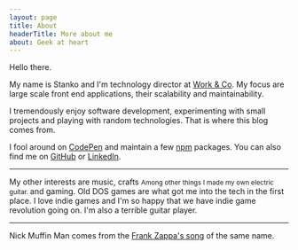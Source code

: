 ```yaml
---
layout: page
title: About
headerTitle: More about me
about: Geek at heart
---
```


Hello there.

My name is Stanko and I'm technology director at [Work & Co](https://work.co). My focus are large scale front end applications, their scalability and maintainability.

I tremendously enjoy software development, experimenting with small projects and playing with random technologies. That is where this blog comes from.

I fool around on [CodePen](http://codepen.io/stanko/) and maintain a few [npm](https://www.npmjs.com/~stanko) packages. You can also find me on [GitHub](https://github.com/Stanko) or [LinkedIn](https://linkedin.com/in/stankotadic).


------

My other interests are music,
<label class="SideNote-trigger">crafts</label>
<small class="SideNote">
Among other things I made my own electric guitar.
</small>
and gaming. Old DOS games are what got me into the tech in the first place. I love indie games and I'm so happy that we have indie game revolution going on. I'm also a terrible guitar player.

------

Nick Muffin Man comes from the [Frank Zappa's song](https://www.youtube.com/watch?v=WMwY49vTBk0) of the same name.
